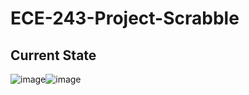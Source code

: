 # ECE-243-Project-Scrabble

## Current State
![image](https://user-images.githubusercontent.com/61927002/114253372-c53cbe00-995e-11eb-91a2-f76582b46cbb.png)![image](https://user-images.githubusercontent.com/61927002/114256108-b9f08f00-996c-11eb-8c77-8fb21f9a1212.png)
